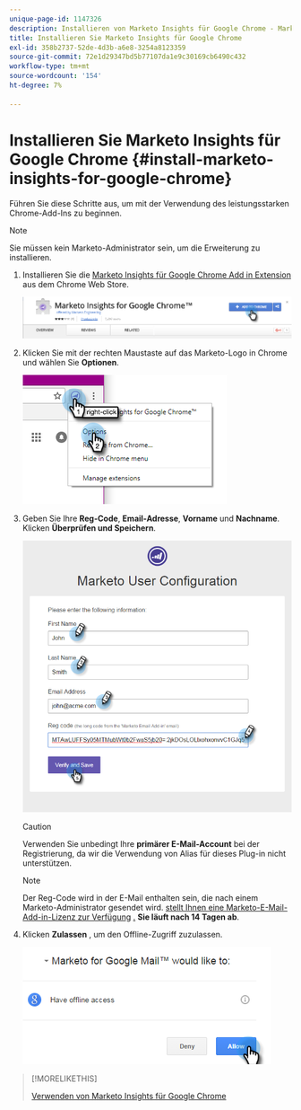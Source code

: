 ```yaml
---
unique-page-id: 1147326
description: Installieren von Marketo Insights für Google Chrome - Marketo Docs - Produktdokumentation
title: Installieren Sie Marketo Insights für Google Chrome
exl-id: 358b2737-52de-4d3b-a6e8-3254a8123359
source-git-commit: 72e1d29347bd5b77107da1e9c30169cb6490c432
workflow-type: tm+mt
source-wordcount: '154'
ht-degree: 7%

---
```


# Installieren Sie Marketo Insights für Google Chrome {#install-marketo-insights-for-google-chrome}

Führen Sie diese Schritte aus, um mit der Verwendung des leistungsstarken Chrome-Add-Ins zu beginnen.

>[!NOTE]
>
>Sie müssen kein Marketo-Administrator sein, um die Erweiterung zu installieren.

1. Installieren Sie die [Marketo Insights für Google Chrome Add in Extension](https://chrome.google.com/webstore/detail/marketo-for-google-mail/jjkfbhajlmoeegbjgjipliamplidmbjb) aus dem Chrome Web Store.

   ![](assets/image2015-10-5-10-3a24-3a7.png)

1. Klicken Sie mit der rechten Maustaste auf das Marketo-Logo in Chrome und wählen Sie **Optionen**.

   ![](assets/two.png)

1. Geben Sie Ihre **Reg-Code**, **Email-Adresse**, **Vorname** und **Nachname**. Klicken **Überprüfen und Speichern**.

   ![](assets/three.png)

   >[!CAUTION]
   >
   >Verwenden Sie unbedingt Ihre **primärer E-Mail-Account** bei der Registrierung, da wir die Verwendung von Alias für dieses Plug-in nicht unterstützen.

   >[!NOTE]
   >
   >Der Reg-Code wird in der E-Mail enthalten sein, die nach einem Marketo-Administrator gesendet wird. [stellt Ihnen eine Marketo-E-Mail-Add-in-Lizenz zur Verfügung](/help/marketo/product-docs/marketo-sales-insight/msi-outlook-plugin/issue-a-marketo-email-add-in-license.md) [.](https://docs.marketo.com/pages/viewpage.action?pageid=7510848) **Sie läuft nach 14 Tagen ab**.

1. Klicken **Zulassen** , um den Offline-Zugriff zuzulassen.

   ![](assets/image2015-10-5-10-3a34-3a1.png)

>[!MORELIKETHIS]
>
>[Verwenden von Marketo Insights für Google Chrome](/help/marketo/product-docs/marketo-sales-insight/msi-chrome-plugin/using-marketo-insights-for-google-chrome.md)

